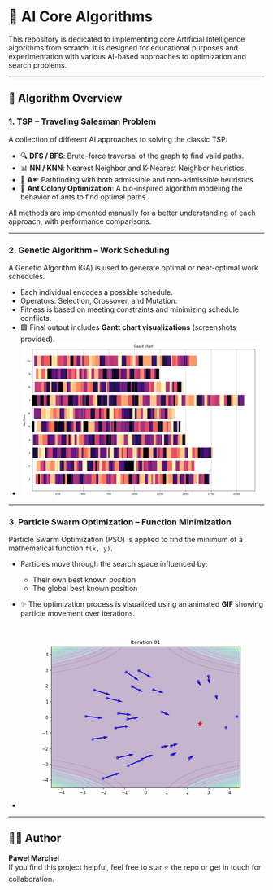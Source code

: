 # 🤖 AI Core Algorithms

This repository is dedicated to implementing core Artificial Intelligence algorithms from scratch. It is designed for educational purposes and experimentation with various AI-based approaches to optimization and search problems.

---

## 🧠 Algorithm Overview

### 1. **TSP – Traveling Salesman Problem**

A collection of different AI approaches to solving the classic TSP:

- 🔍 **DFS / BFS**: Brute-force traversal of the graph to find valid paths.
- 📊 **NN / KNN**: Nearest Neighbor and K-Nearest Neighbor heuristics.
- 🌟 **A\***: Pathfinding with both admissible and non-admissible heuristics.
- 🐜 **Ant Colony Optimization**: A bio-inspired algorithm modeling the behavior of ants to find optimal paths.

All methods are implemented manually for a better understanding of each approach, with performance comparisons.

---

### 2. **Genetic Algorithm – Work Scheduling**

A Genetic Algorithm (GA) is used to generate optimal or near-optimal work schedules.

- Each individual encodes a possible schedule.
- Operators: Selection, Crossover, and Mutation.
- Fitness is based on meeting constraints and minimizing schedule conflicts.
- 🟩 Final output includes **Gantt chart visualizations** (screenshots provided).
- ![Gantt Chart](00.Images/GAN.jpg)
  
---

### 3. **Particle Swarm Optimization – Function Minimization**

Particle Swarm Optimization (PSO) is applied to find the minimum of a mathematical function `f(x, y)`.

- Particles move through the search space influenced by:
  - Their own best known position
  - The global best known position
- ✨ The optimization process is visualized using an animated **GIF** showing particle movement over iterations.

- ![Particle Swarm Optimization](00.Images/PSO.gif)
  
---

## 👨‍💻 Author

**Paweł Marchel**  
If you find this project helpful, feel free to star ⭐ the repo or get in touch for collaboration.
